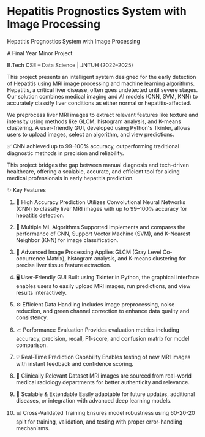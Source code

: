 # Hepatitis Prognostics System with Image Processing

Hepatitis Prognostics System with Image Processing 

A Final Year Minor Project 

B.Tech CSE – Data Science | JNTUH (2022–2025)

This project presents an intelligent system designed for the early detection of Hepatitis using MRI image processing and machine learning algorithms. Hepatitis, a critical liver disease, often goes undetected until severe stages. Our solution combines medical imaging and AI models (CNN, SVM, KNN) to accurately classify liver conditions as either normal or hepatitis-affected.

We preprocess liver MRI images to extract relevant features like texture and intensity using methods like GLCM, histogram analysis, and K-means clustering. A user-friendly GUI, developed using Python's Tkinter, allows users to upload images, select an algorithm, and view predictions.

✅ CNN achieved up to 99–100% accuracy, outperforming traditional diagnostic methods in precision and reliability.

This project bridges the gap between manual diagnosis and tech-driven healthcare, offering a scalable, accurate, and efficient tool for aiding medical professionals in early hepatitis prediction.

✨ Key Features
    
  1. 🎯 High Accuracy Prediction
    Utilizes Convolutional Neural Networks (CNN) to classify liver MRI images with up to 99–100% accuracy for hepatitis detection.

  2. 🧠 Multiple ML Algorithms Supported
    Implements and compares the performance of CNN, Support Vector Machine (SVM), and K-Nearest Neighbor (KNN) for image classification.
    
  3. 🩻 Advanced Image Processing
    Applies GLCM (Gray Level Co-occurrence Matrix), histogram analysis, and K-means clustering for precise liver tissue feature extraction.
    
  4. 🖥️ User-Friendly GUI
    Built using Tkinter in Python, the graphical interface enables users to easily upload MRI images, run predictions, and view results interactively.
    
  5. ⚙️ Efficient Data Handling
    Includes image preprocessing, noise reduction, and green channel correction to enhance data quality and consistency.
    
  6. 📈 Performance Evaluation
    Provides evaluation metrics including accuracy, precision, recall, F1-score, and confusion matrix for model comparison.
    
  7. 💡 Real-Time Prediction Capability
    Enables testing of new MRI images with instant feedback and confidence scoring.
    
  8. 🏥 Clinically Relevant Dataset
    MRI images are sourced from real-world medical radiology departments for better authenticity and relevance.
    
  9. 🔄 Scalable & Extendable
    Easily adaptable for future updates, additional diseases, or integration with advanced deep learning models.
    
  10. 📊 Cross-Validated Training
    Ensures model robustness using 60-20-20 split for training, validation, and testing with proper error-handling mechanisms.
    
